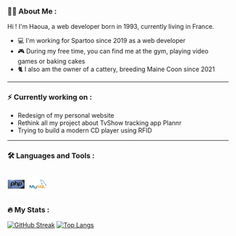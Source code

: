 <!---
haoua/haoua is a ✨ special ✨ repository because its `README.md` (this file) appears on your GitHub profile.
You can click the Preview link to take a look at your changes.
--->

### :woman_technologist: About Me :
Hi ! I'm Haoua, a web developer born in 1993, currently living in France.
- 💻 I'm working for Spartoo since 2019 as a web developer
- 🎮 During my free time, you can find me at the gym, playing video games or baking cakes
- 🐈 I also am the owner of a cattery, breeding Maine Coon since 2021 

---

### ⚡ Currently working on :
- Redesign of my personal website
- Rethink all my project about TvShow tracking app Plannr
- Trying to build a modern CD player using RFID
---

### :hammer_and_wrench: Languages and Tools :

  <img src="https://github.com/devicons/devicon/blob/master/icons/php/php-original.svg" title="PHP" alt="PHP" width="40" height="40"/>&nbsp;
  <img src="https://github.com/devicons/devicon/blob/master/icons/mysql/mysql-original-wordmark.svg" title="MySQL" alt="MySQL" width="40" height="40"/>&nbsp;
---
### :fire: My Stats : 

[![GitHub Streak](http://github-readme-streak-stats.herokuapp.com?user=haoua&theme=dark&background=000000)](https://git.io/streak-stats)
[![Top Langs](https://github-readme-stats.vercel.app/api/top-langs/?haoua&layout=compact&theme=vision-friendly-dark)](https://github.com/anuraghazra/github-readme-stats)
